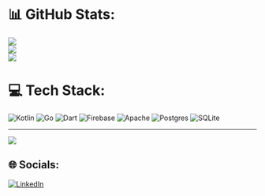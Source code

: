


# 📊 GitHub Stats:
![](https://github-readme-stats.vercel.app/api?username=WahidFatahilah&theme=blue-green&hide_border=false&include_all_commits=true&count_private=true)<br/>
![](https://github-readme-streak-stats.herokuapp.com/?user=WahidFatahilah&theme=blue-green&hide_border=false)<br/>
![](https://github-readme-stats.vercel.app/api/top-langs/?username=WahidFatahilah&theme=blue-green&hide_border=false&include_all_commits=true&count_private=true&layout=compact)
 
 # 💻 Tech Stack:
![Kotlin](https://img.shields.io/badge/kotlin-%230095D5.svg?style=for-the-badge&logo=kotlin&logoColor=white) ![Go](https://img.shields.io/badge/go-%2300ADD8.svg?style=for-the-badge&logo=go&logoColor=white) ![Dart](https://img.shields.io/badge/dart-%230175C2.svg?style=for-the-badge&logo=dart&logoColor=white) ![Firebase](https://img.shields.io/badge/firebase-%23039BE5.svg?style=for-the-badge&logo=firebase) ![Apache](https://img.shields.io/badge/apache-%23D42029.svg?style=for-the-badge&logo=apache&logoColor=white) ![Postgres](https://img.shields.io/badge/postgres-%23316192.svg?style=for-the-badge&logo=postgresql&logoColor=white) ![SQLite](https://img.shields.io/badge/sqlite-%2307405e.svg?style=for-the-badge&logo=sqlite&logoColor=white)


---
[![](https://visitcount.itsvg.in/api?id=WahidFatahilah&icon=0&color=3)](https://visitcount.itsvg.in)

## 🌐 Socials:
[![LinkedIn](https://img.shields.io/badge/LinkedIn-%230077B5.svg?logo=linkedin&logoColor=white)](https://linkedin.com/in/wahid-fatahilah-093056136/) 

<!-- Proudly created with GPRM ( https://gprm.itsvg.in ) -->
